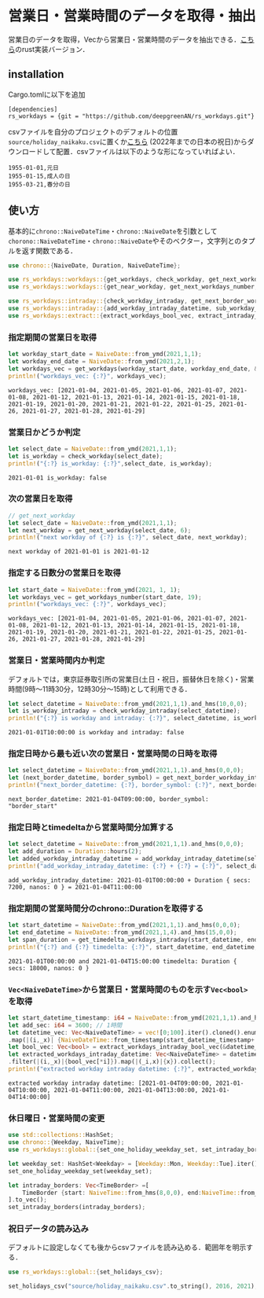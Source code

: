 # 営業日・営業時間のデータを取得・抽出
営業日のデータを取得，Vec<NaiveDateTime>から営業日・営業時間のデータを抽出できる．[こちら](https://github.com/deepgreenAN/py_workdays)のrust実装バージョン．

## installation
Cargo.tomlに以下を追加
```
[dependencies]
rs_workdays = {git = "https://github.com/deepgreenAN/rs_workdays.git"}
```
csvファイルを自分のプロジェクトのデフォルトの位置`source/holiday_naikaku.csv`に置くか[こちら](https://drive.google.com/file/d/15V46C74rT1kdYvZGnGnps5hFF8j1UBJB/view?usp=sharing)
(2022年までの日本の祝日)からダウンロードして配置．csvファイルは以下のような形になっていればよい．
```
1955-01-01,元日
1955-01-15,成人の日
1955-03-21,春分の日
```

## 使い方
基本的に`chrono::NaiveDateTime`・`chrono::NaiveDate`を引数として`chorono::NaiveDateTime`・`chrono::NaiveDate`やそのベクター，文字列とのタプルを返す関数である．
```rust
use chrono::{NaiveDate, Duration, NaiveDateTime};

use rs_workdays::workdays::{get_workdays, check_workday, get_next_workday, get_previous_workday};
use rs_workdays::workdays::{get_near_workday, get_next_workdays_number, get_previous_workdays_number, get_workdays_number};

use rs_workdays::intraday::{check_workday_intraday, get_next_border_workday_intraday, get_previous_border_workday_intraday};
use rs_workdays::intraday::{add_workday_intraday_datetime, sub_workday_intraday_datetime, get_timedelta_workdays_intraday};
use rs_workdays::extract::{extract_workdays_bool_vec, extract_intraday_bool_vec, extract_workdays_intraday_bool_vec};
```
### 指定期間の営業日を取得
```rust
let workday_start_date = NaiveDate::from_ymd(2021,1,1);
let workday_end_date = NaiveDate::from_ymd(2021,2,1);
let workdays_vec = get_workdays(workday_start_date, workday_end_date, &"left");
println!("workdays_vec: {:?}", workdays_vec);
```
```
workdays_vec: [2021-01-04, 2021-01-05, 2021-01-06, 2021-01-07, 2021-01-08, 2021-01-12, 2021-01-13, 2021-01-14, 2021-01-15, 2021-01-18, 2021-01-19, 2021-01-20, 2021-01-21, 2021-01-22, 2021-01-25, 2021-01-26, 2021-01-27, 2021-01-28, 2021-01-29]
```

### 営業日かどうか判定
```rust
let select_date = NaiveDate::from_ymd(2021,1,1);
let is_workday = check_workday(select_date);
println!("{:?} is_workday: {:?}",select_date, is_workday);
```
```
2021-01-01 is_workday: false
```

### 次の営業日を取得
```rust
// get_next_workday
let select_date = NaiveDate::from_ymd(2021,1,1);
let next_workday = get_next_workday(select_date, 6);
println!("next workday of {:?} is {:?}", select_date, next_workday);
```
```
next workday of 2021-01-01 is 2021-01-12
```

### 指定する日数分の営業日を取得
```rust
let start_date = NaiveDate::from_ymd(2021, 1, 1);
let workdays_vec = get_workdays_number(start_date, 19);
println!("workdays_vec: {:?}", workdays_vec);
```
```
workdays_vec: [2021-01-04, 2021-01-05, 2021-01-06, 2021-01-07, 2021-01-08, 2021-01-12, 2021-01-13, 2021-01-14, 2021-01-15, 2021-01-18, 2021-01-19, 2021-01-20, 2021-01-21, 2021-01-22, 2021-01-25, 2021-01-26, 2021-01-27, 2021-01-28, 2021-01-29]
```

### 営業日・営業時間内か判定
デフォルトでは，東京証券取引所の営業日(土日・祝日，振替休日を除く)・営業時間(9時～11時30分，12時30分～15時)として利用できる．
```rust
let select_datetime = NaiveDate::from_ymd(2021,1,1).and_hms(10,0,0);
let is_workday_intraday = check_workday_intraday(select_datetime);
println!("{:?} is workday and intraday: {:?}", select_datetime, is_workday_intraday);
```
```
2021-01-01T10:00:00 is workday and intraday: false
```

### 指定日時から最も近い次の営業日・営業時間の日時を取得
```rust
let select_datetime = NaiveDate::from_ymd(2021,1,1).and_hms(0,0,0);
let (next_border_datetime, border_symbol) = get_next_border_workday_intraday(select_datetime);
println!("next_border_datetime: {:?}, border_symbol: {:?}", next_border_datetime, border_symbol);
```
```
next_border_datetime: 2021-01-04T09:00:00, border_symbol: "border_start"
```

### 指定日時とtimedeltaから営業時間分加算する
```rust
let select_datetime = NaiveDate::from_ymd(2021,1,1).and_hms(0,0,0);
let add_duration = Duration::hours(2);
let added_workday_intraday_datetime = add_workday_intraday_datetime(select_datetime, add_duration);
println!("add_workday_intraday_datetime: {:?} + {:?} = {:?}", select_datetime, add_duration, added_workday_intraday_datetime);
```
```
add_workday_intraday_datetime: 2021-01-01T00:00:00 + Duration { secs: 7200, nanos: 0 } = 2021-01-04T11:00:00
```

### 指定期間の営業時間分のchrono::Durationを取得する
```rust
let start_datetime = NaiveDate::from_ymd(2021,1,1).and_hms(0,0,0);
let end_datetime = NaiveDate::from_ymd(2021,1,4).and_hms(15,0,0);
let span_duration = get_timedelta_workdays_intraday(start_datetime, end_datetime);
println!("{:?} and {:?} timedelta: {:?}", start_datetime, end_datetime, span_duration);
```
```
2021-01-01T00:00:00 and 2021-01-04T15:00:00 timedelta: Duration { secs: 18000, nanos: 0 }
```

### `Vec<NaiveDateTime>`から営業日・営業時間のものを示す`Vec<bool>`を取得
```rust
let start_datetime_timestamp: i64 = NaiveDate::from_ymd(2021,1,1).and_hms(0,0,0).timestamp();
let add_sec: i64 = 3600; // 1時間
let datetime_vec: Vec<NaiveDateTime> = vec![0;100].iter().cloned().enumerate()
.map(|(i,_x)| {NaiveDateTime::from_timestamp(start_datetime_timestamp+ (i as i64) *add_sec, 0)}).collect();
let bool_vec: Vec<bool> = extract_workdays_intraday_bool_vec(&datetime_vec);
let extracted_workdays_intraday_datetime: Vec<NaiveDateTime> = datetime_vec.iter().cloned().enumerate()
.filter(|(i,_x)|{bool_vec[*i]}).map(|(_i,x)|{x}).collect();
println!("extracted workday intraday datetime: {:?}", extracted_workdays_intraday_datetime);
```
```
extracted workday intraday datetime: [2021-01-04T09:00:00, 2021-01-04T10:00:00, 2021-01-04T11:00:00, 2021-01-04T13:00:00, 2021-01-04T14:00:00]
```


### 休日曜日・営業時間の変更
```rust
use std::collections::HashSet;
use chrono::{Weekday, NaiveTime};
use rs_workdays::global::{set_one_holiday_weekday_set, set_intraday_borders, TimeBorder};
```
```rust
let weekday_set: HashSet<Weekday> = [Weekday::Mon, Weekday::Tue].iter().cloned().collect();
set_one_holiday_weekday_set(weekday_set);

let intraday_borders: Vec<TimeBorder> =[
    TimeBorder {start: NaiveTime::from_hms(8,0,0), end:NaiveTime::from_hms(10,0,0)}
].to_vec();
set_intraday_borders(intraday_borders);
```

### 祝日データの読み込み
デフォルトに設定しなくても後からcsvファイルを読み込める．範囲年を明示する．
```rust
use rs_workdays::global::{set_holidays_csv};
```
```rust
set_holidays_csv("source/holiday_naikaku.csv".to_string(), 2016, 2021);
```